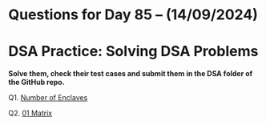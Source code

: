 # Questions for Day 85 – (14/09/2024)
# DSA Practice: Solving DSA Problems


**Solve them, check their test cases and submit them in the DSA folder of the GitHub repo.**

Q1. [Number of Enclaves](https://leetcode.com/problems/number-of-enclaves/description/)

Q2. [01 Matrix](https://leetcode.com/problems/01-matrix/description/)
